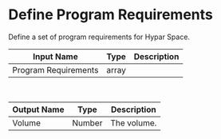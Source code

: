 

# Define Program Requirements

Define a set of program requirements for Hypar Space.

|Input Name|Type|Description|
|---|---|---|
|Program Requirements|array||


<br>

|Output Name|Type|Description|
|---|---|---|
|Volume|Number|The volume.|

